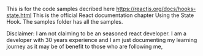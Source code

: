 This is for the code samples decribed here https://reactjs.org/docs/hooks-state.html
This is the official React documentation chapter Using the State Hook.
The samples folder has all the samples.

Disclaimer: I am not claiming to be an seasoned react developer. I am a developer with 30 years experience and I am just documenting my learning journey as it may be of benefit to those who are following me,
